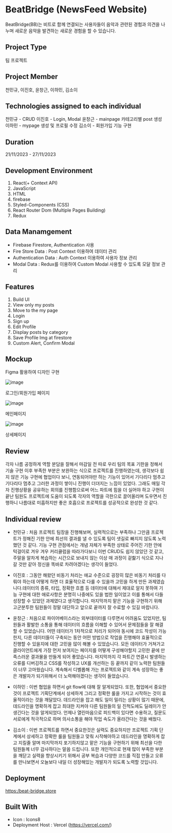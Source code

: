 # BeatBridge (NewsFeed Website)
BeatBridge(BB)는 비트로 함께 연결되는 사용자들이 음악과 관련된 경험과 의견을 나누며 새로운 음악을 발견하는 새로운 경험을 할 수 있습니다. 

## Project Type
팀 프로젝트

## Project Member
천민규, 이진호, 윤창근, 이하민, 김소이

## Technologies assigned to each individual
천민규 - CRUD
이진호 - Login, Modal
윤창근 - mainpage 카테고리별 post 생성
이하민 - mypage 생성 및 프로필 수정
김소이 - 회원가입 기능 구현

##  Duration
21/11/2023 - 27/11/2023

## Development Environment
1. React(+ Context API)
2. JavaScript
3. HTML
4. firebase
5. Styled-Components (CSS)
6. React Router Dom (Multiple Pages Building)
7. Redux

## Data Manamgement
- Firebase Firestore, Authentication 사용
- Fire Store Data : Post Context 이용하여 데이터 관리
- Authentication Data : Auth Context 이용하여 사용자 정보 관리
- Modal Data : Redux를 이용하여 Custom Modal 사용할 수 있도록 모달 정보 관리

## Features
1. Build UI
2. View only my posts
3. Move to the my page
4. Login
5. Sign up
6. Edit Profile
7. Display posts by category
8. Save Profile Img at firestore
9. Custom Alert, Confirm Modal 

## Mockup
Figma 활용하여 디자인 구현

![image](https://github.com/dygmm4288/team-newsfeed/assets/145360585/85d0831b-2a2e-4689-8e79-c1a943365fe4)
<p>로그인/회원가입 페이지</p>


![image](https://github.com/dygmm4288/team-newsfeed/assets/145360585/2c73abe0-7223-4068-b591-be4a7db69abb)
<p>메인페이지</p>

![image](https://github.com/dygmm4288/team-newsfeed/assets/145360585/e3132974-b560-4f1a-9099-421f6b0ddb45)
<p>상세페이지</p>

## Review
각자 나름 공정하게 역할 분담을 잘해서 마감일 전 따로 우리 팀의 목표 기한을 정해서 기술 구현 이후
부족한 부분은 보완하는 식으로 프로젝트를 진행하였는데, 생각보다 쉽지 않은 기능 구현에 협업이다 보니, 
연동되어야만 하는 기능이 있어서 기다리다 멈추고 기다리다 멈추고 그러한 과정이 쌓이니 진행이 더뎌지는 느낌이 있었다.
그래도 매일 각자 진행상황을 공유하는 회의를 진행함으로써 어느 파트에 힘을 더 실어야 하고 구현이 끝난 팀원도
프로젝트에 도움이 되도록 각자의 역할을 극한으로 끌어올리며 도우면서 진행하니 나름대로 미흡하지만 
좋은 호흡으로 프로젝트를 성공적으로 완성한 것 같다.

## Individual review
- 천민규 : 처음 프로젝트 팀장을 진행해보며, 실력적으로는 부족하나 그만큼 프로젝트가 정해진 기한 안에 최선의 결과를 낼 수 있도록 팀이 샛길로 빠지지 않도록 노력했던 것 같다.
        기능 구현 관점에서는 개념 자체가 부족한 상태로 주어진 기한 안에 턱걸이로 겨우 겨우 커리큘럼을 따라가다보니 이번 CRUD도 쉽지 않았던 것 같고,
        주말을 알차게 복습하는 시간으로 보내지 않는 이상 매 과정이 겉핧기 식으로 지나갈 것만 같아 정신을 똑바로 차려야겠다는 생각이 들었다.
- 이진호 :  그동안 해왔던 비동기 처리는 애교 수준으로 굉장히 많은 비동기 처리를 다뤄야 하는데 어떻게 하면 더 효율적으로 다룰 수 있을까 고민을 하게 만든 과제였습니다.데이터의 종류, 타입, 정확한 흐름 등 데이터에 대해서 제대로 알지 못하여 기능 구현에 대한 애로사항은 분명히 나중에도 있을 법한 일이었고 이를 통해서 다들 성장할 수 있었던 과제였다고 생각합니다. 마지막까지 맡은 기능을 구현하기 위해 고군분투한 팀원들이 정말 대단하고 앞으로 끝까지 잘 수료할 수 있길 바랍니다.

- 윤창근 : 처음으로 파이어베이스라는 외부데이터를 다루면서 어려움도 있었지만, 팀원들과 활발한 소통을 통해 데이터의 흐름을 이해할 수 있어서 문제점들을 잘 해결할 수 있었습니다.
        어떤 데이터가 1차적으로 처리가 되어야 동시에 코드 작성이 가능한지, 다른 데이터들이 구축되는 동안 어떤 방법으로 작업을 진행해야 효율적으로 진행할 수 있을지에 대한 고민을 많이
        해볼 수 있었습니다.
        모든 데이터가 거쳐가고 클라이언트에게 가장 먼저 보여지는 페이지를 어떻게 구성해야할지 고민한 끝에 만족스러운 결과물을 만들게 되어 좋았습니다.
        마지막까지 각 파트간 연결시 발생하는 오류를 디버깅하고 CSS를 작성하고 UX를 개선하는 등 끝까지 같이 노력한 팀원들이 너무 고마웠습니다.
        계속해서 디벨롭해 가는 프로젝트와 같이 계속 성장하는 좋은 개발자가 되기위해서 더 노력해야겠다는 생각이 들었습니다.
- 이하민 : 이번 협업을 하면서 git flow에 대해 잘 알게되었다. 또한, 협업에서 중요한 것이 프로젝트 기획단계에서 상세하게 그리고 정확한 룰을 가지고 시작하는 것이 효율적이라는 것을 깨달았다. 데드라인을 잡고 해도 일이 밀리는 상황이 많기 때문에, 데드라인을 명확하게 잡고 최대한 지켜야 다른 팀원들의 일 진척도에도 딜레이가 안생긴다는 것을 알게되었다. 언제나 열린마음으로 피드백이 있다면 수용하고, 질문도 서로에게 적극적으로 하며 의사소통을 해야 작업 속도가 올라간다는 것을 배웠다.

- 김소이 : 이번 프로젝트를 하면서 중요한것은 실력도 중요하지만 프로젝트 기획 단계에서 상세하고 정확한 룰을 팀원들고 맞춰 시작해야하고 데드라인을 명확하게 잡고 지킬줄 알며 마지막까지 포기하지않고 맡은 기능을 구현하기 위해 최선을 다한 팀원들께 너무 감사하다는 말씀 드립니다. 또한 개인적으로 현재 많이 부족한 부분을 깨닫고 실력을 향상시키기 위해서 공부 복습과 다양한 코드를 직접 만들고 오류를 만나보면서 오늘보다 내일 더 성장해있는 개발자가 되도록 노력할 것입니다.

## Deployment
[https:/beat-bridge.store](https://www.beat-bridge.store/)


## Built With
* Icon : Icons8 
* Deployment Host : Vercel (https://vercel.com/)
